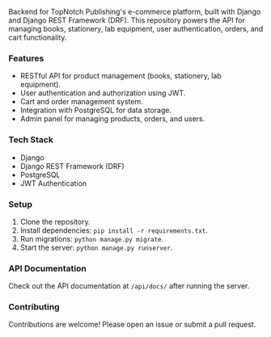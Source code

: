 Backend for TopNotch Publishing's e-commerce platform, built with Django and Django REST Framework (DRF).
This repository powers the API for managing books, stationery, lab equipment, user authentication, orders, and cart functionality.

### Features

- RESTful API for product management (books, stationery, lab equipment).
- User authentication and authorization using JWT.
- Cart and order management system.
- Integration with PostgreSQL for data storage.
- Admin panel for managing products, orders, and users.

### Tech Stack

- Django
- Django REST Framework (DRF)
- PostgreSQL
- JWT Authentication

### Setup

1. Clone the repository.
2. Install dependencies: `pip install -r requirements.txt`.
3. Run migrations: `python manage.py migrate`.
4. Start the server: `python manage.py runserver`.

### API Documentation

Check out the API documentation at `/api/docs/` after running the server.

### Contributing

Contributions are welcome! Please open an issue or submit a pull request.
